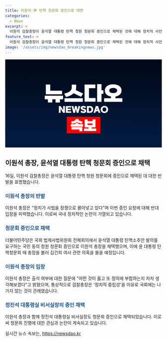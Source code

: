 ```yaml
---
title: 이원석 尹 탄핵 청문회 증인으로 대면
categories:
  - News
excerpt: >
  이원석 검찰총장이 윤석열 대통령 탄핵 청원 청문회 증인으로 채택된 것에 대해 정치적 사안에 사법을 끌어들이고 있다며 반발했다. 더불어민주당은 국회 법제사법위원회 회의에서 총장을 증인으로 선정했고, 국민의힘이 회의에서 퇴장했다. 검찰청은 총장의 출석 여부를 검토 중이며, 총장은 이에 대해 고려할 것이라 밝혔다. 이 총장은 또한 검사의 탄핵은 검찰총장의 탄핵과 같으며, 힘든 상황에 처한 후배 검사들에게 용기를 주고 싶다는 의견을 내놨다.
feature_text: >
  이원석 검찰총장이 윤석열 대통령 탄핵 청원 청문회 증인으로 채택된 것에 대해 정치적 사안에 사법을 끌어들이고 있다며 반발했다. 더불어민주당은 국회 법제사법위원회 회의에서 총장을 증인으로 선정했고, 국민의힘이 회의에서 퇴장했다. 검찰청은 총장의 출석 여부를 검토 중이며, 총장은 이에 대해 고려할 것이라 밝혔다. 이 총장은 또한 검사의 탄핵은 검찰총장의 탄핵과 같으며, 힘든 상황에 처한 후배 검사들에게 용기를 주고 싶다는 의견을 내놨다.
image: '/assets/img/newsdao_breakingnews.jpg'
---
```


<p><img src="/assets/img/newsdao_breakingnews.jpg" alt="ranknews 속보" /></p>

<h2 data-ke-size="size26">이원석 총장, 윤석열 대통령 탄핵 청문회 증인으로 채택</h2>

<p data-ke-size="size16">16일, 이원석 검찰총장은 윤석열 대통령 탄핵 청원 청문회에 증인으로 채택된 데 대한 반발을 표명했습니다.</p>

<h3><b><span style="color: #1a5490;">이원석 총장의 반발</span></b></h3>

<p data-ke-size="size16">이원석 총장은 "정치가 사법을 정쟁으로 몰아넣고 있다"며 이번 증인 요청에 대해 반대 입장을 피력했습니다. 이로써 국내 정치적인 논란이 가열되고 있습니다.</p>

<h3><b><span style="color: #1a5490;">청문회 증인으로 채택</span></b></h3>

<p data-ke-size="size16">더불어민주당은 국회 법제사법위원회 전체회의에서 윤석열 대통령 탄핵소추안 발의를 요구하는 국민 동의 청원 청문회 증인으로 이원석 총장을 채택했으며, 이에 윤 대통령 탄핵청문회 때 총장을 불러 김건희 여사 관련 의혹을 물을 예정입니다.</p>

<h3><b><span style="color: #1a5490;">이원석 총장의 입장</span></b></h3>

<p data-ke-size="size16">이원석 총장은 출석 여부에 대한 질문에 "어떤 것이 옳고 또 정의에 부합하는지 차차 생각해보겠다"고 밝혔으며, 통상적으로 검찰총장은 '정치적 중립성'을 이유로 국회에는 나가지 않는 것이 관례였습니다.</p>

<h3><b><span style="color: #1a5490;">정진석 대통령실 비서실장의 증인 채택</span></b></h3>

<p data-ke-size="size16">이원석 총장과 함께 정진석 대통령실 비서실장도 청문회 증인으로 채택되었습니다. 이로써 청문회 진행에 대한 관심과 논란이 계속되고 있습니다.</p>
실시간 뉴스 속보는, <a href="https://newsdao.kr" rel="dofollow">https://newsdao.kr</a>


